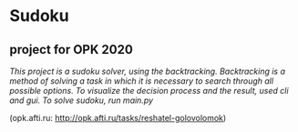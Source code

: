 # Sudoku

## project for OPK 2020

*This project is a sudoku solver, using the backtracking.
Backtracking is a method of solving a task in which 
it is necessary to search through all possible options.
To visualize the decision process and the result, used cli and gui.
To solve sudoku, run main.py*

(opk.afti.ru: http://opk.afti.ru/tasks/reshatel-golovolomok) 
